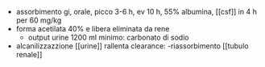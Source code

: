 - assorbimento gi, orale, picco 3-6 h, ev 10 h, 55% albumina, [[csf]] in 4 h per 60 mg/kg
- forma acetilata 40% e libera eliminata da rene
	- output urine 1200 ml minimo: carbonato di sodio
- alcanilizzazzione [[urine]] rallenta clearance: -riassorbimento [[tubulo renale]]